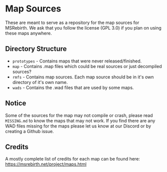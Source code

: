 # Map Sources
These are meant to serve as a repository for the map sources for MSRebirth. We ask that you follow the license (GPL 3.0) if you plan on using these maps anywhere.

## Directory Structure
* ``prototypes`` - Contains maps that were never released/finished.
* ``map`` - Contains .map files which could be real sources or just decompiled sources?
* ``rmfs`` - Contains map sources. Each map source should be in it's own directory of it's own name.
* ``wads`` - Contains the .wad files that are used by some maps.

## Notice
Some of the sources for the map may not compile or crash, please read ``MISSING.md`` to know the maps that may not work. If you find there are any WAD files missing for the maps please let us know at our Discord or by creating a Github issue.

## Credits
A mostly complete list of credits for each map can be found here: https://msrebirth.net/project/maps.html

